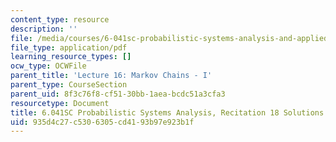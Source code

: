 ```yaml
---
content_type: resource
description: ''
file: /media/courses/6-041sc-probabilistic-systems-analysis-and-applied-probability-fall-2013/935d4c27c5306305cd4193b97e923b1f_MIT6_041SCF13_rec18_sol.pdf
file_type: application/pdf
learning_resource_types: []
ocw_type: OCWFile
parent_title: 'Lecture 16: Markov Chains - I'
parent_type: CourseSection
parent_uid: 8f3c76f8-cf51-30bb-1aea-bcdc51a3cfa3
resourcetype: Document
title: 6.041SC Probabilistic Systems Analysis, Recitation 18 Solutions
uid: 935d4c27-c530-6305-cd41-93b97e923b1f
---
```

